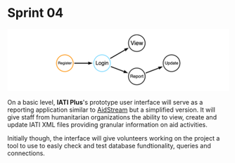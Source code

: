 # Sprint 04

![UI Functions](https://github.com/Humanitarian-AI/IATIPlus/blob/main/Media/UI_Functions.png)

On a basic level, **IATI Plus**'s prototype user interface will serve as a reporting application similar to [AidStream](https://aidstream.org/) but a simplified version. It will give staff from humanitarian organizations the ability to view, create and update IATI XML files providing granular information on aid activities.

Initially though, the interface will give volunteers working on the project a tool to use to easly check and test database fundtionality, queries and connections.
